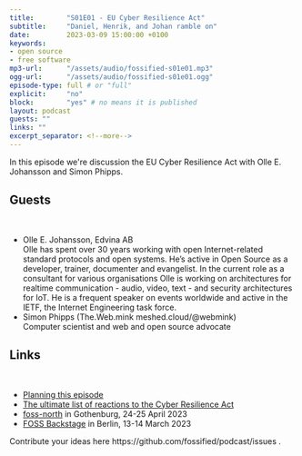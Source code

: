 ```yaml
---
title:        "S01E01 - EU Cyber Resilience Act"
subtitle:     "Daniel, Henrik, and Johan ramble on"
date:         2023-03-09 15:00:00 +0100
keywords:
- open source
- free software
mp3-url:      "/assets/audio/fossified-s01e01.mp3"
ogg-url:      "/assets/audio/fossified-s01e01.ogg"
episode-type: full # or "full"
explicit:     "no"
block:        "yes" # no means it is published
layout: podcast
guests: ""
links: ""
excerpt_separator: <!--more-->
---
```

In this episode we're discussion the EU Cyber Resilience Act with Olle E. Johansson and Simon Phipps.
<!--more-->

<h2>Guests</h2><br>
<ul><li>Olle E. Johansson, Edvina AB<br>Olle has spent over 30 years working with open Internet-related standard protocols and open systems. He’s active in Open Source as a developer, trainer, documenter and evangelist. In the current role as a consultant for various organisations Olle is working on architectures for realtime communication - audio, video, text - and security architectures for IoT. He is a frequent speaker on events worldwide and active in the IETF, the Internet Engineering task force. </li><li>Simon Phipps (The.Web.mink meshed.cloud/@webmink)<br>Computer scientist and web and open source advocate</li></ul>

<h2>Links</h2><br>
<ul><li><a href='https://github.com/fossified/podcast/issues/14'>Planning this episode</a></li><li><a href='https://blog.opensource.org/the-ultimate-list-of-reactions-to-the-cyber-resilience-act/'>The ultimate list of reactions to the Cyber Resilience Act</a></li><li><a href='https://foss-north.se/2023/'>foss-north</a> in Gothenburg, 24-25 April 2023</li><li><a href='https://23.foss-backstage.de/'> FOSS Backstage</a> in Berlin, 13-14 March 2023</li></ul>
Contribute your ideas here https://github.com/fossified/podcast/issues .
